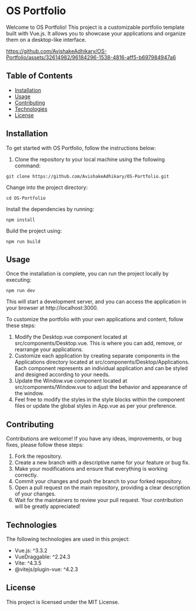 # OS Portfolio

Welcome to OS Portfolio! This project is a customizable portfolio template built with Vue.js. It allows you to showcase your applications and organize them on a desktop-like interface.

https://github.com/AvishakeAdhikary/OS-Portfolio/assets/32614982/96184296-1538-4816-aff5-b697984947a6

## Table of Contents

- [Installation](#installation)
- [Usage](#usage)
- [Contributing](#contributing)
- [Technologies](#technologies)
- [License](#license)

## Installation

To get started with OS Portfolio, follow the instructions below:

1. Clone the repository to your local machine using the following command:

```shell
git clone https://github.com/AvishakeAdhikary/OS-Portfolio.git
```

Change into the project directory:
```shell
cd OS-Portfolio
```
Install the dependencies by running:
```shell
npm install
```
Build the project using:
```shell
npm run build
```
## Usage
Once the installation is complete, you can run the project locally by executing:

```shell
npm run dev
```

This will start a development server, and you can access the application in your browser at http://localhost:3000.

To customize the portfolio with your own applications and content, follow these steps:

1. Modify the Desktop.vue component located at src/components/Desktop.vue. This is where you can add, remove, or rearrange your applications.
2. Customize each application by creating separate components in the Applications directory located at src/components/Desktop/Applications. Each component represents an individual application and can be styled and designed according to your needs.
3. Update the Window.vue component located at src/components/Window.vue to adjust the behavior and appearance of the window.
4. Feel free to modify the styles in the style blocks within the component files or update the global styles in App.vue as per your preference.

## Contributing
Contributions are welcome! If you have any ideas, improvements, or bug fixes, please follow these steps:

1. Fork the repository.
2. Create a new branch with a descriptive name for your feature or bug fix.
3. Make your modifications and ensure that everything is working correctly.
4. Commit your changes and push the branch to your forked repository.
5. Open a pull request on the main repository, providing a clear description of your changes.
6. Wait for the maintainers to review your pull request. Your contribution will be greatly appreciated!

## Technologies
The following technologies are used in this project:

- Vue.js: ^3.3.2
- VueDraggable: ^2.24.3
- Vite: ^4.3.5
- @vitejs/plugin-vue: ^4.2.3

## License
This project is licensed under the MIT License.
